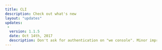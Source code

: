 ```yaml
---
title: CLI
description: Check out what's new
layout: "updates"
updates:
 -
  version: 1.1.5
  date: Oct 14th, 2017
  description: Don't ask for authentication on "we console". Minor improvements.
---
```

